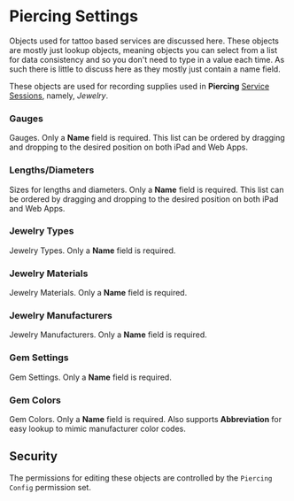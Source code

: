 # Piercing Settings

Objects used for tattoo based services are discussed here. These objects are mostly just lookup objects, meaning objects you can select from a list for data consistency and so you don't need to type in a value each time. As such there is little to discuss here as they mostly just contain a name field.

These objects are used for recording supplies used in **Piercing** [Service Sessions](../concepts/services.md), namely, *Jewelry*.

### Gauges
Gauges. Only a **Name** field is required. This list can be ordered by dragging and dropping to the desired position on both iPad and Web Apps.

### Lengths/Diameters
Sizes for lengths and diameters. Only a **Name** field is required. This list can be ordered by dragging and dropping to the desired position on both iPad and Web Apps.

### Jewelry Types
Jewelry Types. Only a **Name** field is required.

### Jewelry Materials
Jewelry Materials. Only a **Name** field is required.

### Jewelry Manufacturers
Jewelry Manufacturers. Only a **Name** field is required.

### Gem Settings
Gem Settings. Only a **Name** field is required.

### Gem Colors
Gem Colors. Only a **Name** field is required. Also supports **Abbreviation** for easy lookup to mimic manufacturer color codes.

## Security
The permissions for editing these objects are controlled by the `Piercing Config` permission set.